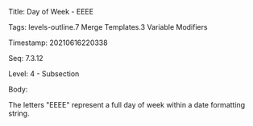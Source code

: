 Title:  Day of Week - EEEE

Tags:   levels-outline.7 Merge Templates.3 Variable Modifiers

Timestamp: 20210616220338

Seq:    7.3.12

Level:  4 - Subsection

Body: 

The letters "EEEE" represent a full day of week within a date formatting string.
